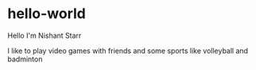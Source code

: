 # hello-world

Hello I'm Nishant Starr

I like to play video games with friends and some sports like volleyball and badminton
